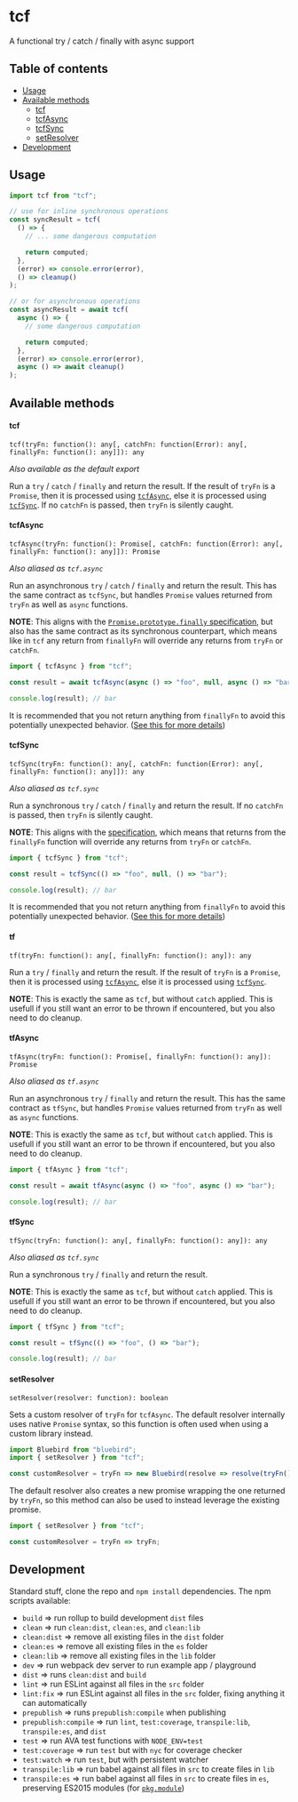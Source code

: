 # tcf

A functional try / catch / finally with async support

## Table of contents

- [Usage](#usage)
- [Available methods](#available-methods)
  - [tcf](#tcf)
  - [tcfAsync](#tcfasync)
  - [tcfSync](#tcfsync)
  - [setResolver](#setresolver)
- [Development](#development)

## Usage

```javascript
import tcf from "tcf";

// use for inline synchronous operations
const syncResult = tcf(
  () => {
    // ... some dangerous computation

    return computed;
  },
  (error) => console.error(error),
  () => cleanup()
);

// or for asynchronous operations
const asyncResult = await tcf(
  async () => {
    // some dangerous computation

    return computed;
  },
  (error) => console.error(error),
  async () => await cleanup()
);
```

## Available methods

#### tcf

`tcf(tryFn: function(): any[, catchFn: function(Error): any[, finallyFn: function(): any]]): any`

_Also available as the default export_

Run a `try` / `catch` / `finally` and return the result. If the result of `tryFn` is a `Promise`, then it is processed using [`tcfAsync`](#tcfasync), else it is processed using [`tcfSync`](#tcfSync). If no `catchFn` is passed, then `tryFn` is silently caught.

#### tcfAsync

`tcfAsync(tryFn: function(): Promise[, catchFn: function(Error): any[, finallyFn: function(): any]]): Promise`

_Also aliased as `tcf.async`_

Run an asynchronous `try` / `catch` / `finally` and return the result. This has the same contract as `tcfSync`, but handles `Promise` values returned from `tryFn` as well as `async` functions.

**NOTE**: This aligns with the [`Promise.prototype.finally` specification](https://developer.mozilla.org/en-US/docs/Web/JavaScript/Reference/Global_Objects/Promise/finally), but also has the same contract as its synchronous counterpart, which means like in `tcf` any return from `finallyFn` will override any returns from `tryFn` or `catchFn`.

```javascript
import { tcfAsync } from "tcf";

const result = await tcfAsync(async () => "foo", null, async () => "bar");

console.log(result); // bar
```

It is recommended that you not return anything from `finallyFn` to avoid this potentially unexpected behavior. ([See this for more details](https://developer.mozilla.org/en-US/docs/Web/JavaScript/Reference/Statements/try...catch#The_finally_clause))

#### tcfSync

`tcfSync(tryFn: function(): any[, catchFn: function(Error): any[, finallyFn: function(): any]]): any`

_Also aliased as `tcf.sync`_

Run a synchronous `try` / `catch` / `finally` and return the result. If no `catchFn` is passed, then `tryFn` is silently caught.

**NOTE**: This aligns with the [specification](https://developer.mozilla.org/en-US/docs/Web/JavaScript/Reference/Statements/try...catch), which means that returns from the `finallyFn` function will override any returns from `tryFn` or `catchFn`.

```javascript
import { tcfSync } from "tcf";

const result = tcfSync(() => "foo", null, () => "bar");

console.log(result); // bar
```

It is recommended that you not return anything from `finallyFn` to avoid this potentially unexpected behavior. ([See this for more details](https://developer.mozilla.org/en-US/docs/Web/JavaScript/Reference/Statements/try...catch#The_finally_clause))

#### tf

`tf(tryFn: function(): any[, finallyFn: function(): any]): any`

Run a `try` / `finally` and return the result. If the result of `tryFn` is a `Promise`, then it is processed using [`tcfAsync`](#tcfasync), else it is processed using [`tcfSync`](#tcfSync).

**NOTE**: This is exactly the same as `tcf`, but without `catch` applied. This is usefull if you still want an error to be thrown if encountered, but you also need to do cleanup.

#### tfAsync

`tfAsync(tryFn: function(): Promise[, finallyFn: function(): any]): Promise`

_Also aliased as `tf.async`_

Run an asynchronous `try` / `finally` and return the result. This has the same contract as `tfSync`, but handles `Promise` values returned from `tryFn` as well as `async` functions.

**NOTE**: This is exactly the same as `tcf`, but without `catch` applied. This is usefull if you still want an error to be thrown if encountered, but you also need to do cleanup.

```javascript
import { tfAsync } from "tcf";

const result = await tfAsync(async () => "foo", async () => "bar");

console.log(result); // bar
```

#### tfSync

`tfSync(tryFn: function(): any[, finallyFn: function(): any]): any`

_Also aliased as `tcf.sync`_

Run a synchronous `try` / `finally` and return the result.

**NOTE**: This is exactly the same as `tcf`, but without `catch` applied. This is usefull if you still want an error to be thrown if encountered, but you also need to do cleanup.

```javascript
import { tfSync } from "tcf";

const result = tfSync(() => "foo", () => "bar");

console.log(result); // bar
```

#### setResolver

`setResolver(resolver: function): boolean`

Sets a custom resolver of `tryFn` for `tcfAsync`. The default resolver internally uses native `Promise` syntax, so this function is often used when using a custom library instead.

```javascript
import Bluebird from "bluebird";
import { setResolver } from "tcf";

const customResolver = tryFn => new Bluebird(resolve => resolve(tryFn()));
```

The default resolver also creates a new promise wrapping the one returned by `tryFn`, so this method can also be used to instead leverage the existing promise.

```javascript
import { setResolver } from "tcf";

const customResolver = tryFn => tryFn;
```

## Development

Standard stuff, clone the repo and `npm install` dependencies. The npm scripts available:

- `build` => run rollup to build development `dist` files
- `clean` => run `clean:dist`, `clean:es`, and `clean:lib`
- `clean:dist` => remove all existing files in the `dist` folder
- `clean:es` => remove all existing files in the `es` folder
- `clean:lib` => remove all existing files in the `lib` folder
- `dev` => run webpack dev server to run example app / playground
- `dist` => runs `clean:dist` and `build`
- `lint` => run ESLint against all files in the `src` folder
- `lint:fix` => run ESLint against all files in the `src` folder, fixing anything it can automatically
- `prepublish` => runs `prepublish:compile` when publishing
- `prepublish:compile` => run `lint`, `test:coverage`, `transpile:lib`, `transpile:es`, and `dist`
- `test` => run AVA test functions with `NODE_ENV=test`
- `test:coverage` => run `test` but with `nyc` for coverage checker
- `test:watch` => run `test`, but with persistent watcher
- `transpile:lib` => run babel against all files in `src` to create files in `lib`
- `transpile:es` => run babel against all files in `src` to create files in `es`, preserving ES2015 modules (for
  [`pkg.module`](https://github.com/rollup/rollup/wiki/pkg.module))
